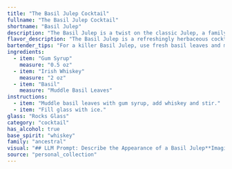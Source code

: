 ```yaml
---
title: "The Basil Julep Cocktail"
fullname: "The Basil Julep Cocktail"
shortname: "Basil Julep"
description: "The Basil Julep is a twist on the classic Julep, a family of cocktails traditionally made with bourbon, sugar, and mint. This refreshing take on the Julep swaps the bourbon for Irish whiskey and the mint for basil, adding a contemporary flavor profile while staying true to its Southern roots. "
flavor_description: "The Basil Julep is a refreshingly herbaceous cocktail.  The sweet and subtly minty Gum Syrup balances the sharp notes of Irish Whiskey, while the basil adds a bright, green, and slightly peppery aroma. The overall flavor profile is well-rounded, offering a harmonious blend of sweetness, spice, and herbal freshness. "
bartender_tips: "For a killer Basil Julep, use fresh basil leaves and muddle them gently to release their aroma, not pulverize them.  Don't be afraid to adjust the whiskey to your taste, and remember, a good gum syrup is key.  A light hand with the ice is crucial to keep it chilled but not watery.  Finish with a sprig of basil for an elegant touch. "
ingredients:
  - item: "Gum Syrup"
    measure: "0.5 oz"
  - item: "Irish Whiskey"
    measure: "2 oz"
  - item: "Basil"
    measure: "Muddle Basil Leaves"
instructions:
  - item: "Muddle basil leaves with gum syrup, add whiskey and stir."
  - item: "Fill glass with ice."
glass: "Rocks Glass"
category: "cocktail"
has_alcohol: true
base_spirit: "whiskey"
family: "ancestral"
visual: "## LLM Prompt: Describe the Appearance of a Basil Julep**Imagine a Basil Julep, a refreshing cocktail made with Irish Whiskey, Gum Syrup, and fresh Basil. Describe its appearance in detail. Consider the following aspects:*** **Color:** Is the drink clear, cloudy, or somewhere in between? What shade of green does the basil impart? How does the color change with the addition of ice?* **Texture:** Is the drink smooth or does it have a frothy head? How does the texture feel in the mouth?* **Garnish:** What type of basil is used (Thai, sweet, etc.)? How does the garnish affect the overall appearance? How is it presented – a sprig, a leaf, a muddled piece?* **Glassware:** What type of glass is the Basil Julep served in? Does the glass enhance or detract from the overall aesthetic? * **Overall Impression:** Does the cocktail look elegant and sophisticated, refreshing and vibrant, or something else entirely?**Please provide a vivid and detailed description of the Basil Julep's appearance.** "
source: "personal_collection"
---
```



